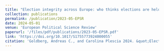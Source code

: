 ```yaml
---
title: "Election integrity across Europe: who thinks elections are held fairly and why?"
collection: publications
permalink: /publication/2023-05-EPSR
date: 2024-05-01
venue: 'European Political Science Review'
paperurl: '/files/pdf/publications/2023-05-EPSR.pdf'
link: 'https://doi.org/10.1017/S1755773924000055'
citation: 'Goldberg, Andreas C., and Carolina Plescia 2024. &quot;Election integrity across Europe: who thinks elections are held fairly and why?&quot; <i>European Political Science Review </i> 1–18. https://doi.org/10.1017/S1755773924000055.'
---
```





